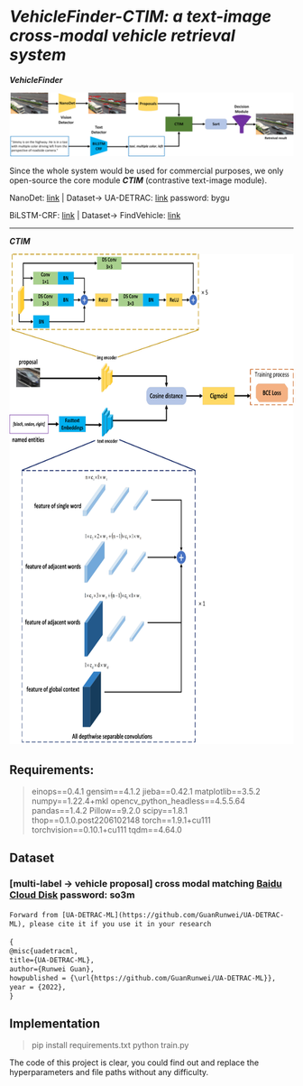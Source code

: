 # ***VehicleFinder-CTIM: a text-image cross-modal vehicle retrieval system***


  ***VehicleFinder***
  
  <img src="https://github.com/GuanRunwei/VehicleFinder-CTIM/blob/main/VehicleFinder.png" alt="Entity Types of FindVehicle" align=center/>

  Since the whole system would be used for commercial purposes, we only open-source the core module ***CTIM*** (contrastive text-image module).
  
  NanoDet: [link](https://github.com/RangiLyu/nanodet) |  Dataset-> UA-DETRAC: [link](https://pan.baidu.com/s/1-r355_V14YaMXwEhmteqRA) password: bygu 
  
  BiLSTM-CRF: [link](https://github.com/jidasheng/bi-lstm-crf) |  Dataset-> FindVehicle: [link](https://github.com/GuanRunwei/FindVehicle)
  
____________________________________________________________________________

  ***CTIM***
  
  <img src="https://github.com/GuanRunwei/VehicleFinder-CTIM/blob/main/CTIM.png" width=700 height=870 alt="Entity Types of FindVehicle" align=center/>
  
## Requirements:
> einops==0.4.1
  gensim==4.1.2
  jieba==0.42.1
  matplotlib==3.5.2
  numpy==1.22.4+mkl
  opencv_python_headless==4.5.5.64
  pandas==1.4.2
  Pillow==9.2.0
  scipy==1.8.1
  thop==0.1.0.post2206102148
  torch==1.9.1+cu111
  torchvision==0.10.1+cu111
  tqdm==4.64.0

## Dataset 
### [multi-label -> vehicle proposal] cross modal matching [Baidu Cloud Disk](https://pan.baidu.com/s/1Z5SItSCk437OsR5JnsoWuw) password: so3m
    
    Forward from [UA-DETRAC-ML](https://github.com/GuanRunwei/UA-DETRAC-ML), please cite it if you use it in your research
    
    {
    @misc{uadetracml,
    title={UA-DETRAC-ML},
    author={Runwei Guan},
    howpublished = {\url{https://github.com/GuanRunwei/UA-DETRAC-ML}},
    year = {2022},
    }
    
    

## Implementation
> pip install requirements.txt 
> python train.py
  

  The code of this project is clear, you could find out and replace the hyperparameters and file paths without any difficulty.
